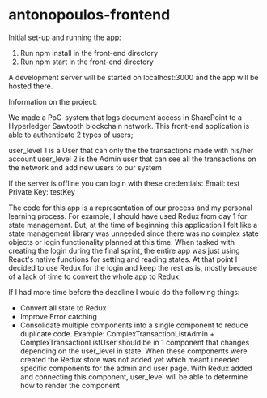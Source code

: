 # antonopoulos-frontend

Initial set-up and running the app:

1. Run npm install  in the front-end directory
2. Run npm start in the front-end directory

A development server will be started on localhost:3000 and the app will be hosted there. 

Information on the project: 

We made a PoC-system that logs document access in SharePoint to a Hyperledger Sawtooth blockchain network. 
This front-end application is able to authenticate 2 types of users; 

user_level 1 is a User that can only the the transactions made with his/her account
user_level 2 is the Admin user that can see all the transactions on the network and add new users to our system

If the server is offline you can login with these credentials: 
Email: test
Private Key: testKey


The code for this app is a representation of our process and my personal learning process. 
For example, I should have used Redux from day 1 for state management. But, at the time of beginning this application I felt like 
a state management library was unneeded since there was no complex state objects or login functionality planned at this time. 
When tasked with creating the login during the final sprint, the entire app was just using React's native functions for setting 
and reading states. At that point I decided to use Redux for the login and keep the rest as is, mostly because of a lack of time to convert
the whole app to Redux. 

If I had more time before the deadline I would do the following things: 
  - Convert all state to Redux 
  - Improve Error catching 
  - Consolidate multiple components into a single component to reduce duplicate code. 
      Example: ComplexTransactionListAdmin + ComplexTransactionListUser should be in 1 component that changes depending on the 
      user_level in state. When these components were created the Redux store was not added yet which meant i needed specific components         for the admin and user page.
      With Redux added and connecting this component, user_level will be able to determine how to render the component
